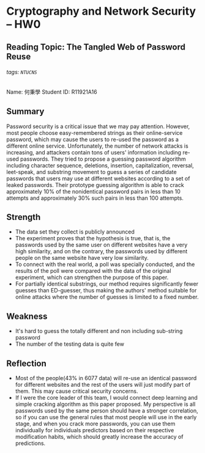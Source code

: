 # Cryptography and Network Security – HW0
## Reading Topic: The Tangled Web of Password Reuse
###### tags: `NTUCNS`
Name: 何秉學	Student ID: R11921A16

## Summary
Password security is a critical issue that we may pay attention. However, most people choose easy-remembered strings as their online-service password, which may cause the users to re-used the password as a different online service. Unfortunately, the number of network attacks is increasing, and attackers contain tons of users' information including re-used passwords. They tried to propose a guessing password algorithm including character sequence, deletions, insertion, capitalization, reversal, leet-speak, and substring movement to guess a series of candidate passwords that users may use at different websites according to a set of leaked passwords. Their prototype guessing algorithm is able to crack approximately 10% of the nonidentical password pairs in less than 10 attempts and approximately 30% such pairs in less than 100 attempts.


## Strength
* The data set they collect is publicly announced
* The experiment proves that the hypothesis is true, that is, the passwords used by the same user on different websites have a very high similarity, and on the contrary, the passwords used by different people on the same website have very low similarity.
* To connect with the real world, a poll was specially conducted, and the results of the poll were compared with the data of the original experiment, which can strengthen the purpose of this paper.
* For partially identical substrings, our method requires significantly fewer guesses than ED-guesser, thus making the authors' method suitable for online attacks where the number of guesses is limited to a fixed number.


## Weakness
* It's hard to guess the totally different and non including sub-string password
* The number of the testing data is quite few

## Reflection
* Most of the people(43% in 6077 data) will re-use an identical password for different websites and the rest of the users will just modify part of them. This may cause critical security concerns.
* If I were the core leader of this team, I would connect deep learning and simple cracking algorithm as this paper proposed. My perspective is all passwords used by the same person should have a stronger correlation, so if you can use the general rules that most people will use in the early stage, and when you crack more passwords, you can use them individually for individuals predictors based on their respective modification habits, which should greatly increase the accuracy of predictions.